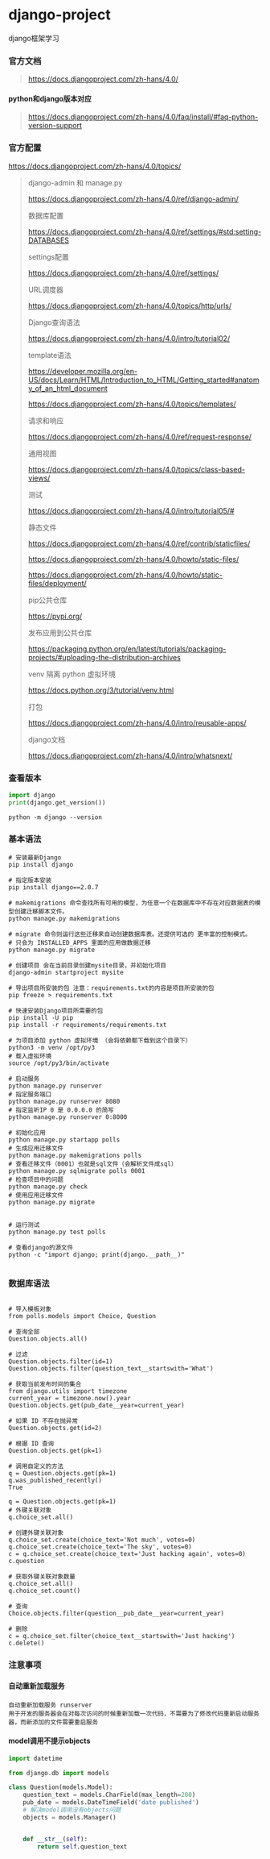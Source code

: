 # django-project

django框架学习

### 官方文档

> https://docs.djangoproject.com/zh-hans/4.0/

#### python和django版本对应

> https://docs.djangoproject.com/zh-hans/4.0/faq/install/#faq-python-version-support

### 官方配置
https://docs.djangoproject.com/zh-hans/4.0/topics/

> django-admin 和 manage.py
> 
> https://docs.djangoproject.com/zh-hans/4.0/ref/django-admin/
> 
> 数据库配置
> 
> https://docs.djangoproject.com/zh-hans/4.0/ref/settings/#std:setting-DATABASES
> 
> settings配置
> 
> https://docs.djangoproject.com/zh-hans/4.0/ref/settings/
> 
> URL调度器
> 
> https://docs.djangoproject.com/zh-hans/4.0/topics/http/urls/
> 
> Django查询语法
> 
> https://docs.djangoproject.com/zh-hans/4.0/intro/tutorial02/
> 
> template语法
> 
> https://developer.mozilla.org/en-US/docs/Learn/HTML/Introduction_to_HTML/Getting_started#anatomy_of_an_html_document
> 
> https://docs.djangoproject.com/zh-hans/4.0/topics/templates/
> 
> 请求和响应
> 
> https://docs.djangoproject.com/zh-hans/4.0/ref/request-response/
> 
> 通用视图
> 
> https://docs.djangoproject.com/zh-hans/4.0/topics/class-based-views/
> 
> 测试
> 
> https://docs.djangoproject.com/zh-hans/4.0/intro/tutorial05/#
> 
> 静态文件
> 
> https://docs.djangoproject.com/zh-hans/4.0/ref/contrib/staticfiles/
> 
> https://docs.djangoproject.com/zh-hans/4.0/howto/static-files/
> 
> https://docs.djangoproject.com/zh-hans/4.0/howto/static-files/deployment/
> 
> 
> pip公共仓库
> 
> https://pypi.org/
> 
> 发布应用到公共仓库
> 
> https://packaging.python.org/en/latest/tutorials/packaging-projects/#uploading-the-distribution-archives
> 
> venv 隔离 python 虚拟环境
> 
> https://docs.python.org/3/tutorial/venv.html
> 
> 打包
> 
> https://docs.djangoproject.com/zh-hans/4.0/intro/reusable-apps/
> 
> django文档
> 
> https://docs.djangoproject.com/zh-hans/4.0/intro/whatsnext/


### 查看版本

```python
import django
print(django.get_version())
```

```shell
python -m django --version
```


### 基本语法

```shell
# 安装最新Django
pip install django

# 指定版本安装
pip install django==2.0.7

# makemigrations 命令查找所有可用的模型，为任意一个在数据库中不存在对应数据表的模型创建迁移脚本文件。
python manage.py makemigrations

# migrate 命令则运行这些迁移来自动创建数据库表。还提供可选的 更丰富的控制模式。
# 只会为 INSTALLED_APPS 里面的应用做数据迁移
python manage.py migrate

# 创建项目 会在当前目录创建mysite目录，并初始化项目
django-admin startproject mysite

# 导出项目所安装的包 注意：requirements.txt的内容是项目所安装的包
pip freeze > requirements.txt

# 快速安装Django项目所需要的包
pip install -U pip
pip install -r requirements/requirements.txt

# 为项目添加 python 虚拟环境 （会将依赖都下载到这个目录下）
python3 -m venv /opt/py3
# 载入虚拟环境
source /opt/py3/bin/activate

# 启动服务
python manage.py runserver
# 指定服务端口
python manage.py runserver 8080
# 指定监听IP 0 是 0.0.0.0 的简写
python manage.py runserver 0:8000

# 初始化应用
python manage.py startapp polls
# 生成应用迁移文件
python manage.py makemigrations polls
# 查看迁移文件（0001）也就是sql文件（会解析文件成sql）
python manage.py sqlmigrate polls 0001
# 检查项目中的问题
python manage.py check
# 使用应用迁移文件
python manage.py migrate


# 运行测试
python manage.py test polls

# 查看django的源文件
python -c "import django; print(django.__path__)"


```

### 数据库语法
```text

# 导入模板对象
from polls.models import Choice, Question

# 查询全部
Question.objects.all()

# 过滤
Question.objects.filter(id=1)
Question.objects.filter(question_text__startswith='What')

# 获取当前发布时间的集合
from django.utils import timezone
current_year = timezone.now().year
Question.objects.get(pub_date__year=current_year)

# 如果 ID 不存在抛异常
Question.objects.get(id=2)

# 根据 ID 查询
Question.objects.get(pk=1)

# 调用自定义的方法
q = Question.objects.get(pk=1)
q.was_published_recently()
True

q = Question.objects.get(pk=1)
# 外键关联对象
q.choice_set.all()

# 创建外键关联对象
q.choice_set.create(choice_text='Not much', votes=0)
q.choice_set.create(choice_text='The sky', votes=0)
c = q.choice_set.create(choice_text='Just hacking again', votes=0)
c.question

# 获取外键关联对象数量
q.choice_set.all()
q.choice_set.count()

# 查询
Choice.objects.filter(question__pub_date__year=current_year)

# 删除
c = q.choice_set.filter(choice_text__startswith='Just hacking')
c.delete()
```

### 注意事项

#### 自动重新加载服务
```text
自动重新加载服务 runserver
用于开发的服务器会在对每次访问的时候重新加载一次代码，不需要为了修改代码重新启动服务器，而新添加的文件需要重启服务
```

#### model调用不提示objects
```python
import datetime

from django.db import models

class Question(models.Model):
    question_text = models.CharField(max_length=200)
    pub_date = models.DateTimeField('date published')
    # 解决model调用没有objects问题
    objects = models.Manager()


    def __str__(self):
        return self.question_text
```







